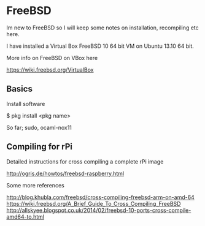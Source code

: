 FreeBSD
=======

Im new to FreeBSD so I will keep some notes on installation, recompiling etc
here.

I have installed a Virtual Box FreeBSD 10 64 bit VM on Ubuntu 13.10 64 bit.

More info on FreeBSD on VBox here

https://wiki.freebsd.org/VirtualBox

## Basics

Install software

$ pkg install \<pkg name\>

So far; sudo, ocaml-nox11

## Compiling for rPi

Detailed instructions for cross compiling a complete rPi image

http://ogris.de/howtos/freebsd-raspberry.html

Some more references

http://blog.khubla.com/freebsd/cross-compiling-freebsd-arm-on-amd-64
https://wiki.freebsd.org/A_Brief_Guide_To_Cross_Compiling_FreeBSD
http://allskyee.blogspot.co.uk/2014/02/freebsd-10-ports-cross-compile-amd64-to.html
